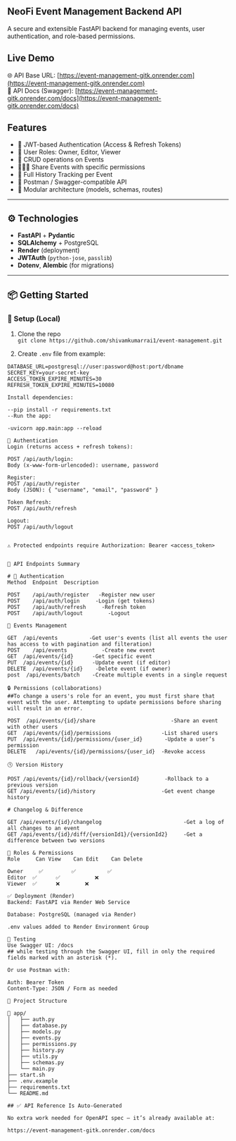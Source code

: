 ## NeoFi Event Management Backend API

A secure and extensible FastAPI backend for managing events, user authentication, and role-based permissions.

##  Live Demo

🌐 API Base URL: [https://event-management-gitk.onrender.com](https://event-management-gitk.onrender.com)  
📘 API Docs (Swagger): [https://event-management-gitk.onrender.com/docs](https://event-management-gitk.onrender.com/docs)

##  Features

- 🔐 JWT-based Authentication (Access & Refresh Tokens)
- 👥 User Roles: Owner, Editor, Viewer
- 📆 CRUD operations on Events
- 👨‍👨‍👦 Share Events with specific permissions
- 📜 Full History Tracking per Event
- 🧪 Postman / Swagger-compatible API
- 📂 Modular architecture (models, schemas, routes)

---

## ⚙️ Technologies

- **FastAPI** + **Pydantic**
- **SQLAlchemy** + PostgreSQL
- **Render** (deployment)
- **JWTAuth** (`python-jose`, `passlib`)
- **Dotenv**, **Alembic** (for migrations)

---

## 📦 Getting Started

### 🔧 Setup (Local)

1. Clone the repo  
   `git clone https://github.com/shivamkumarrai1/event-management.git`

2. Create `.env` file from example:

```env
DATABASE_URL=postgresql://user:password@host:port/dbname
SECRET_KEY=your-secret-key
ACCESS_TOKEN_EXPIRE_MINUTES=30
REFRESH_TOKEN_EXPIRE_MINUTES=10080

Install dependencies:

--pip install -r requirements.txt
--Run the app:

-uvicorn app.main:app --reload

🔑 Authentication
Login (returns access + refresh tokens):

POST /api/auth/login:
Body (x-www-form-urlencoded): username, password

Register:
POST /api/auth/register
Body (JSON): { "username", "email", "password" }

Token Refresh:
POST /api/auth/refresh

Logout:
POST /api/auth/logout


⚠️ Protected endpoints require Authorization: Bearer <access_token>


📘 API Endpoints Summary

# 🔐 Authentication
Method  Endpoint  Description

POST	/api/auth/register	 -Register new user
POST	/api/auth/login	    -Login (get tokens)
POST	/api/auth/refresh     -Refresh token
POST	/api/auth/logout	    -Logout

📆 Events Management

GET	 /api/events 	      -Get user's events (list all events the user has access to with pagination and filteration)
POST	/api/events 	      -Create new event
GET	 /api/events/{id}	   -Get specific event
PUT	 /api/events/{id}	   -Update event (if editor)
DELETE	/api/events/{id}	-Delete event (if owner)
post  /api/events/batch    -Create multiple events in a single request

🔒 Permissions (collaborations)
##To change a users's role for an event, you must first share that event with the user. Attempting to update permissions before sharing will result in an error.

POST  /api/events/{id}/share                        -Share an event with other users
GET	 /api/events/{id}/permissions 	             -List shared users
PUT	 /api/events/{id}/permissions/{user_id}       -Update a user’s permission
DELETE	 /api/events/{id}/permissions/{user_id}	 -Revoke access

🕓 Version History

POST /api/events/{id}/rollback/{versionId}        -Rollback to a previous version
GET	/api/events/{id}/history	                 -Get event change history

# Changelog & Difference

GET /api/events/{id}/changelog                          -Get a log of all changes to an event
GET /api/events/{id}/diff/{versionId1}/{versionId2}     -Get a difference between two versions

🔐 Roles & Permissions
Role	 Can View	 Can Edit	 Can Delete

Owner	  ✅       	✅	       ✅
Editor	✅	   ✅	       ❌
Viewer	✅	   ❌        ❌

✅ Deployment (Render)
Backend: FastAPI via Render Web Service

Database: PostgreSQL (managed via Render)

.env values added to Render Environment Group

🧪 Testing
Use Swagger UI: /docs
## while testing through the Swagger UI, fill in only the required fields marked with an asterisk (*).

Or use Postman with:

Auth: Bearer Token
Content-Type: JSON / Form as needed

📂 Project Structure

📁 app/
│   ├── auth.py
│   ├── database.py
│   ├── models.py
│   ├── events.py
│   ├── permissions.py
│   ├── history.py
│   ├── utils.py
│   ├── schemas.py
│   └── main.py
├── start.sh
├── .env.example
├── requirements.txt
└── README.md

## ✅ API Reference Is Auto-Generated

No extra work needed for OpenAPI spec — it’s already available at:

https://event-management-gitk.onrender.com/docs
